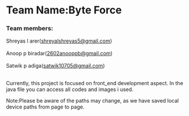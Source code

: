<h1>Team Name:Byte Force</h1>

<h3>Team members:</h3>

Shreyas l arer(shreyalshreyas5@gmail.com)<br>
<br>
Anoop p biradar(2602anooppb@gmail.com)<br>
<br>
Satwik p adiga(satwik10705@gmail.com)<br>
<br>

Currently, this project is focused on front_end development aspect.
In the java file you can access all codes and images i used.

Note:Please be aware of the paths may change,
as we have saved local device paths from page to page.
